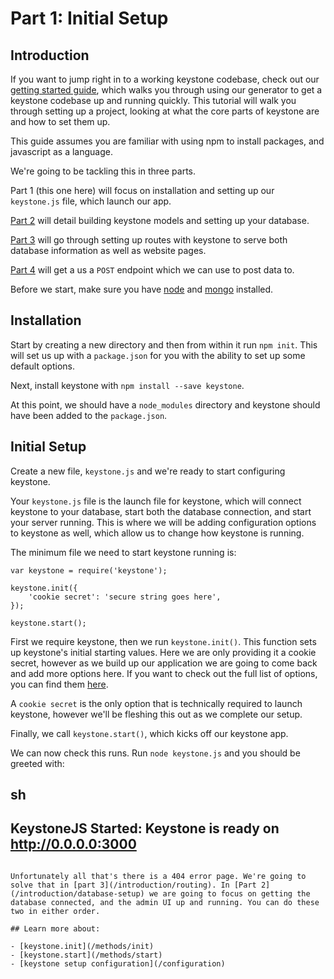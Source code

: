 # Part 1: Initial Setup

## Introduction

If you want to jump right in to a working keystone codebase, check out our [getting started guide](/guides/getting-started), which walks you through using our generator to get a keystone codebase up and running quickly. This tutorial will walk you through setting up a project, looking at what the core parts of keystone are and how to set them up.

This guide assumes you are familiar with using npm to install packages, and javascript as a language.

We're going to be tackling this in three parts.

Part 1 (this one here) will focus on installation and setting up our `keystone.js` file, which launch our app.

[Part 2](/introduction/database-setup) will detail building keystone models and setting up your database.

[Part 3](/introduction/routing) will go through setting up routes with keystone to serve both database information as well as website pages.

[Part 4](/introduction/post-route) will get a us a `POST` endpoint which we can use to post data to.

Before we start, make sure you have [node](nodejs.org) and [mongo](https://www.mongodb.com/download-center?jmp=nav#community) installed.

## Installation
Start by creating a new directory and then from within it run `npm init`. This will set us up with a `package.json` for you with the ability to set up some default options.

Next, install keystone with `npm install --save keystone`.

At this point, we should have a `node_modules` directory and keystone should have been added to the `package.json`.

##  Initial Setup

Create a new file, `keystone.js` and we're ready to start configuring keystone.

Your `keystone.js` file is the launch file for keystone, which will connect keystone to your database, start both the database connection, and start your server running. This is where we will be adding configuration options to keystone as well, which allow us to change how keystone is running.

The minimum file we need to start keystone running is:

```JS
var keystone = require('keystone');

keystone.init({
	'cookie secret': 'secure string goes here',
});

keystone.start();
```

First we require keystone, then we run `keystone.init()`. This function sets up keystone's initial starting values. Here we are only providing it a cookie secret, however as we build up our application we are going to come back and add more options here. If you want to check out the full list of options, you can find them [here](/configuration).

A `cookie secret` is the only option that is technically required to launch keystone, however we'll be fleshing this out as we complete our setup.

Finally, we call `keystone.start()`, which kicks off our keystone app.

We can now check this runs. Run `node keystone.js` and you should be greeted with:

sh
------------------------------------------------
KeystoneJS Started:
Keystone is ready on http://0.0.0.0:3000
------------------------------------------------
```

Unfortunately all that's there is a 404 error page. We're going to solve that in [part 3](/introduction/routing). In [Part 2](/introduction/database-setup) we are going to focus on getting the database connected, and the admin UI up and running. You can do these two in either order.

## Learn more about:

- [keystone.init](/methods/init)
- [keystone.start](/methods/start)
- [keystone setup configuration](/configuration)
